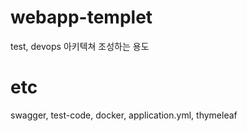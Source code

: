# webapp-templet
test, devops 아키텍쳐 조성하는 용도

# etc
swagger, test-code, docker, application.yml, thymeleaf



